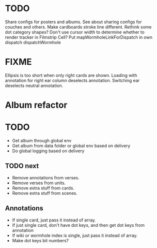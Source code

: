 # TODO
Share configs for posters and albums.
See about sharing configs for couches and others.
Make cardboards stroke line different.
Rethink some dot category shapes?
Don't use cursor width to determine whether to render tracker in Filmstrip Cell?
Put mapWormholeLinkForDispatch in own dispatch dispatchWormhole

# FIXME
Ellipsis is too short when only right cards are shown.
Loading with annotation for right ear column deselects annotation.
Switching ear deselects neutral annotation.

# Album refactor

# TODO
* Get album through global env
* Get album from data folder or global env based on delivery
* Do global logging based on delivery

## TODO next
* Remove annotations from verses.
* Remove verses from units.
* Remove extra stuff from cards.
* Remove extra stuff from scenes.

## Annotations
* If single card, just pass it instead of array.
* If just single card, don't have dot keys, and then get dot keys from annotation
* If wiki or wormhole index is single, just pass it instead of array.
* Make dot keys bit numbers?
